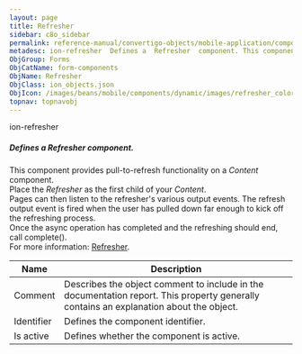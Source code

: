 ```yaml
---
layout: page
title: Refresher
sidebar: c8o_sidebar
permalink: reference-manual/convertigo-objects/mobile-application/components/form-components/refresher/
metadesc: ion-refresher  Defines a  Refresher  component. This component provides pull-to-refresh functionality on a  Content  component. Place the  Refresher  
ObjGroup: Forms
ObjCatName: form-components
ObjName: Refresher
ObjClass: ion_objects.json
ObjIcon: /images/beans/mobile/components/dynamic/images/refresher_color_32x32.png
topnav: topnavobj
---
```

ion-refresher<br/>

##### Defines a <i>Refresher</i> component.<br/>
This component provides pull-to-refresh functionality on a <i>Content</i> component.<br/>
Place the <i>Refresher</i> as the first child of your <i>Content</i>.<br/>
Pages can then listen to the refresher's various output events. The refresh output event is fired when the user has pulled down far enough to kick off the refreshing process.<br/>
 Once the async operation has completed and the refreshing should end, call complete().<br/>
 For more information: <a href='https://ionicframework.com/docs/v3/api/components/refresher/Refresher/'>Refresher</a>.

Name | Description 
--- | ---
Comment | Describes the object comment to include in the documentation report.  This property generally contains an explanation about the object. 
Identifier | Defines the component identifier.  
Is active | Defines whether the component is active. 

